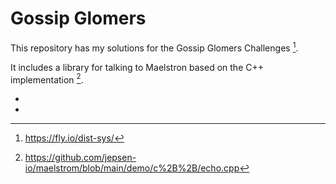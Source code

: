 # Gossip Glomers

This repository has my solutions for the Gossip Glomers Challenges [^2].

It includes a library for talking to Maelstron based on the C++ implementation [^1].


- [^1]: https://github.com/jepsen-io/maelstrom/blob/main/demo/c%2B%2B/echo.cpp
- [^2]: https://fly.io/dist-sys/
